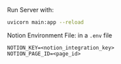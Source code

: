 Run Server with:
```sh
uvicorn main:app --reload
```

Notion Environment File:
in a `.env` file
```
NOTION_KEY=<notion_integration_key>
NOTION_PAGE_ID=<page_id>
```